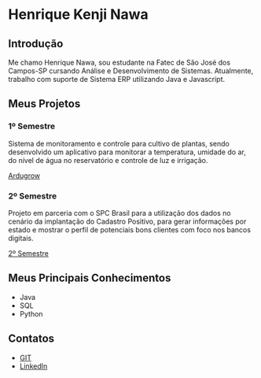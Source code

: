 # Henrique Kenji Nawa

## Introdução

Me chamo Henrique Nawa, sou estudante na Fatec de São José dos Campos-SP cursando Análise e Desenvolvimento de Sistemas. Atualmente, trabalho com suporte de Sistema ERP utilizando Java e Javascript.
## Meus Projetos

### 1º Semestre 
Sistema de monitoramento e controle para cultivo de plantas, sendo desenvolvido um aplicativo para monitorar a temperatura, umidade do ar, do nível de água no reservatório e controle de luz e irrigação.

[Ardugrow](https://github.com/HenriqueNawa/portfolio-fatec/blob/main/1semestre/README.md)

### 2º Semestre 
Projeto em parceria com o SPC Brasil para a utilização dos dados no cenário da implantação do Cadastro Positivo, para gerar informações por estado e mostrar o perfil de potenciais bons clientes com foco nos bancos digitais.

[2º Semestre]()


## Meus Principais Conhecimentos
- Java
- SQL
- Python

## Contatos
* [GIT](https://github.com/henriquenawa)
* [LinkedIn](https://www.linkedin.com/in/henriquenawa/)


